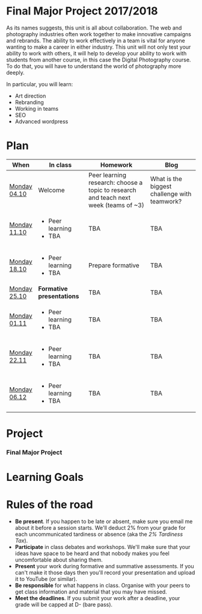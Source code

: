 # Final Major Project 2017/2018

As its names suggests, this unit is all about collaboration. The web and photography industries often work together to make innovative campaigns and rebrands. The ability to work effectively in a team is vital for anyone wanting to make a career in either industry. This unit will not only test your ability to work with others, it will help to develop your ability to work with students from another course, in this case the Digital Photography course. To do that, you will have to understand the world of photography more deeply.


In particular, you will learn: 

* Art direction
* Rebranding 
* Working in teams 
* SEO 
* Advanced wordpress 

# Plan

When | In class | Homework | Blog 
---- | -------- | -------- | ----
[Monday<br>04.10](sessions/01)| Welcome | Peer learning research: choose a topic to research and teach next week (teams of ~3) | What is the biggest challenge with teamwork? 
[Monday<br>11.10](sessions/02)| <ul><li>Peer learning <li>TBA | TBA | TBA
[Monday<br>18.10](sessions/03)| <ul><li>Peer learning <li>TBA | Prepare formative | TBA
[Monday<br>25.10](sessions/04)| **Formative presentations** | TBA | TBA
[Monday<br>01.11](sessions/05)| <ul><li>Peer learning <li>TBA | TBA | TBA
[Monday<br>22.11](sessions/06)| <ul><li>Peer learning <li>TBA | TBA | TBA
[Monday<br>06.12](sessions/07)| <ul><li>Peer learning <li>TBA | TBA | TBA 

# Project

### Final Major Project 



# Learning Goals 

# Rules of the road

* **Be present**. If you happen to be late or absent, make sure you email me about it before a session starts. We'll deduct 2% from your grade for each uncommunicated tardiness or absence (aka the *2% Tardiness Tax*).
* **Participate** in class debates and workshops. We'll make sure that your ideas have space to be heard and that nobody makes you feel uncomfortable about sharing them.
* **Present** your work during formative and summative assessments. If you can't make it those days then you'll record your presentation and upload it to YouTube (or similar).
* **Be responsible** for what happens in class. Organise with your peers to get class information and material that you may have missed.
* **Meet the deadlines**. If you submit your work after a deadline, your grade will be capped at D- (bare pass).